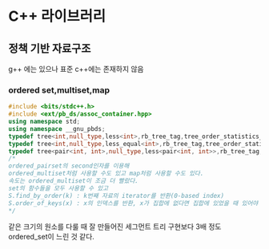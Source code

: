 # C++ 라이브러리

## 정책 기반 자료구조

g++ 에는 있으나 표준 c++에는 존재하지 않음

### ordered set,multiset,map

```C++
#include <bits/stdc++.h>
#include <ext/pb_ds/assoc_container.hpp>
using namespace std;
using namespace __gnu_pbds;
typedef tree<int,null_type,less<int>,rb_tree_tag,tree_order_statistics_node_update> ordered_set;
typedef tree<int,null_type,less_equal<int>,rb_tree_tag,tree_order_statistics_node_update> ordered_multiset;
typedef tree<pair<int, int>,null_type,less<pair<int, int>>,rb_tree_tag, tree_order_statistics_node_update> ordered_pairset;
/*
ordered_pairset의 second인자를 이용해
ordered_multiset처럼 사용할 수도 있고 map처럼 사용할 수도 있다.
속도는 ordered_multiset이 조금 더 빨랐다.
set의 함수들을 모두 사용할 수 있고
S.find_by_order(k) : k번째 자료의 iterator를 반환(0-based index)
S.order_of_keys(x) : x의 인덱스를 반환, x가 집합에 없다면 집합에 있었을 때 있어야 할 위치 반환
*/
```

같은 크기의 원소를 다룰 때 잘 만들어진 세그먼트 트리 구현보다 3배 정도 ordered_set이 느린 것 같다.

